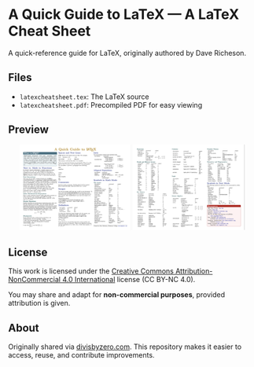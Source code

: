 # A Quick Guide to LaTeX — A LaTeX Cheat Sheet

A quick-reference guide for LaTeX, originally authored by Dave Richeson.

## Files

- `latexcheatsheet.tex`: The LaTeX source
- `latexcheatsheet.pdf`: Precompiled PDF for easy viewing

## Preview

<p align="center">
  <img src="CheatSheetImage1.png" alt="Cheat Sheet Page 1" width="45%">
  <img src="CheatSheetImage2.png" alt="Cheat Sheet Page 2" width="45%">
</p>

## License

This work is licensed under the [Creative Commons Attribution-NonCommercial 4.0 International](https://creativecommons.org/licenses/by-nc/4.0/) license (CC BY-NC 4.0).

You may share and adapt for **non-commercial purposes**, provided attribution is given.

## About

Originally shared via [divisbyzero.com](http://divisbyzero.com). This repository makes it easier to access, reuse, and contribute improvements.
